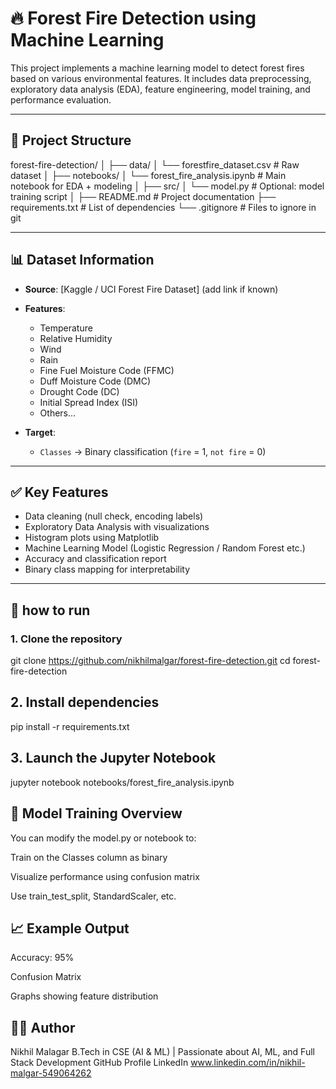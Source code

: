 # 🔥 Forest Fire Detection using Machine Learning

This project implements a machine learning model to detect forest fires based on various environmental features. It includes data preprocessing, exploratory data analysis (EDA), feature engineering, model training, and performance evaluation.

---

## 📁 Project Structure

forest-fire-detection/
│
├── data/
│ └── forestfire_dataset.csv # Raw dataset
│
├── notebooks/
│ └── forest_fire_analysis.ipynb # Main notebook for EDA + modeling
│
├── src/
│ └── model.py # Optional: model training script
│
├── README.md # Project documentation
├── requirements.txt # List of dependencies
└── .gitignore # Files to ignore in git

---

## 📊 Dataset Information

- **Source**: [Kaggle / UCI Forest Fire Dataset] (add link if known)
- **Features**:

  - Temperature
  - Relative Humidity
  - Wind
  - Rain
  - Fine Fuel Moisture Code (FFMC)
  - Duff Moisture Code (DMC)
  - Drought Code (DC)
  - Initial Spread Index (ISI)
  - Others...

- **Target**:
  - `Classes` → Binary classification (`fire` = 1, `not fire` = 0)

---

## ✅ Key Features

- Data cleaning (null check, encoding labels)
- Exploratory Data Analysis with visualizations
- Histogram plots using Matplotlib
- Machine Learning Model (Logistic Regression / Random Forest etc.)
- Accuracy and classification report
- Binary class mapping for interpretability

---

## 🚀 how to run

### 1. Clone the repository

git clone https://github.com/nikhilmalgar/forest-fire-detection.git
cd forest-fire-detection

## 2. Install dependencies

pip install -r requirements.txt

## 3. Launch the Jupyter Notebook

jupyter notebook notebooks/forest_fire_analysis.ipynb

## 🧠 Model Training Overview

You can modify the model.py or notebook to:

Train on the Classes column as binary

Visualize performance using confusion matrix

Use train_test_split, StandardScaler, etc.

## 📈 Example Output

Accuracy: 95%

Confusion Matrix

Graphs showing feature distribution

## 🧑‍💻 Author

Nikhil Malagar
B.Tech in CSE (AI & ML) | Passionate about AI, ML, and Full Stack Development
GitHub Profile
LinkedIn www.linkedin.com/in/nikhil-malgar-549064262
